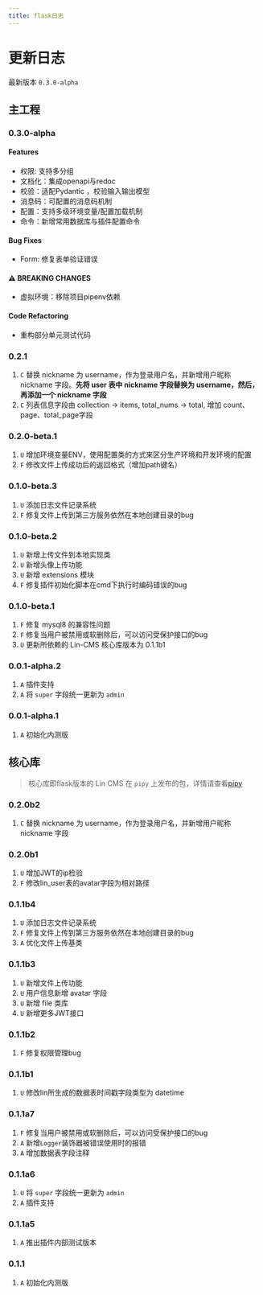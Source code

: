 ```yaml
---
title: flask日志
---
```


# 更新日志

最新版本 `0.3.0-alpha`   

## 主工程
### 0.3.0-alpha
#### Features
- 权限: 支持多分组
- 文档化：集成openapi与redoc
- 校验：适配Pydantic ，校验输入输出模型
- 消息码：可配置的消息码机制
- 配置：支持多级环境变量/配置加载机制
- 命令：新增常用数据库与插件配置命令
####  Bug Fixes
- Form: 修复表单验证错误
#### ⚠ BREAKING CHANGES
- 虚拟环境：移除项目pipenv依赖
#### Code Refactoring
- 重构部分单元测试代码

### 0.2.1
1. `C` 替换 nickname 为 username，作为登录用户名，并新增用户昵称 nickname 字段。**先将 user 表中 nickname 字段替换为 username，然后，再添加一个 nickname 字段**
2. `C` 列表信息字段由 collection -> items, total_nums -> total, 增加 count、page、total_page字段

### 0.2.0-beta.1

1. `U` 增加环境变量ENV，使用配置类的方式来区分生产环境和开发环境的配置
2. `F` 修改文件上传成功后的返回格式（增加path键名）

### 0.1.0-beta.3

1. `U` 添加日志文件记录系统
2. `F` 修复文件上传到第三方服务依然在本地创建目录的bug

### 0.1.0-beta.2

1. `U` 新增上传文件到本地实现类
2. `U` 新增头像上传功能
3. `U` 新增 extensions 模块
4. `F` 修复插件初始化脚本在cmd下执行时编码错误的bug

### 0.1.0-beta.1

1. `F` 修复 mysql8 的兼容性问题
2. `F` 修复当用户被禁用或软删除后，可以访问受保护接口的bug
3. `U` 更新所依赖的 Lin-CMS 核心库版本为 0.1.1b1

### 0.0.1-alpha.2

1. `A` 插件支持
2. `A` 将 `super` 字段统一更新为 `admin`

### 0.0.1-alpha.1

1. `A` 初始化内测版



## 核心库
> 核心库即flask版本的 Lin CMS 在 `pipy` 上发布的包，详情请查看[pipy](https://pypi.org/project/Lin-CMS/#history)


### 0.2.0b2

1. `C` 替换 nickname 为 username，作为登录用户名，并新增用户昵称 nickname 字段

### 0.2.0b1

1. `U` 增加JWT的ip检验
2. `F` 修改lin_user表的avatar字段为相对路径

### 0.1.1b4

1. `U` 添加日志文件记录系统
2. `F` 修复文件上传到第三方服务依然在本地创建目录的bug
3. `A` 优化文件上传基类

### 0.1.1b3

1. `U` 新增文件上传功能
2. `U` 用户信息新增 avatar 字段
3. `U` 新增 file 类库
4. `U` 新增更多JWT接口

### 0.1.1b2

1. `F` 修复权限管理bug

### 0.1.1b1

1. `U` 修改lin所生成的数据表时间戳字段类型为 datetime

### 0.1.1a7

1. `F` 修复当用户被禁用或软删除后，可以访问受保护接口的bug
2. `A` 新增`Logger`装饰器被错误使用时的报错
3. `A` 增加数据表字段注释

### 0.1.1a6

1.  `U` 将 `super` 字段统一更新为 `admin`
2. `A` 插件支持

### 0.1.1a5

1. `A` 推出插件内部测试版本

### 0.1.1

1. `A` 初始化内测版

<!-- markdownlint-disable -->
<RightMenu />
<!-- markdownlint-enable -->
